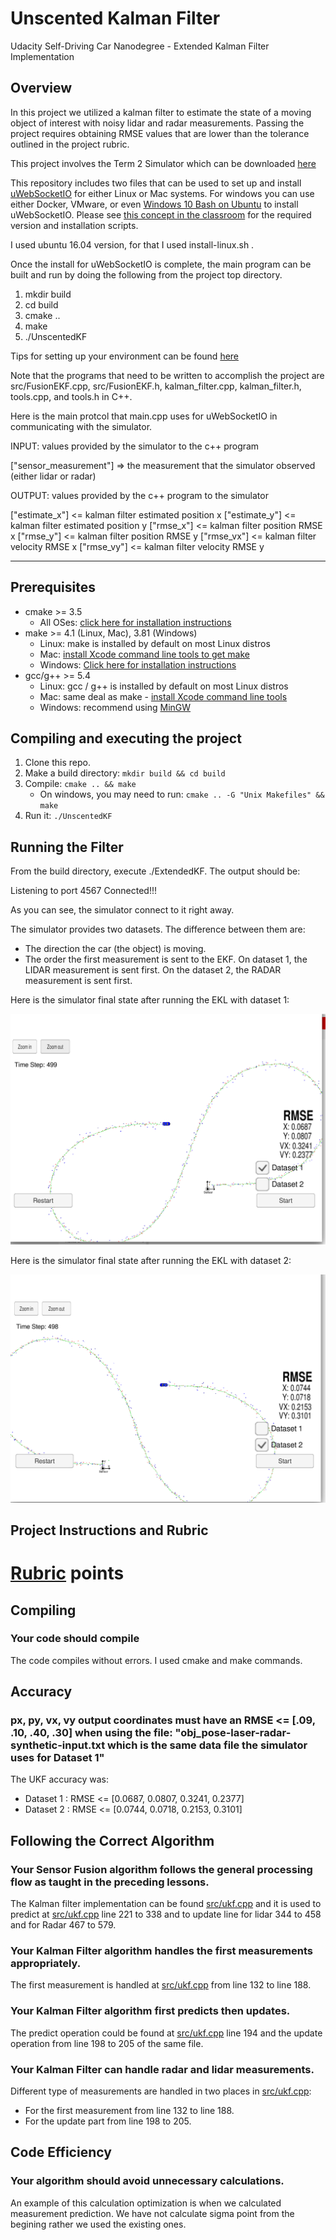 # Unscented Kalman Filter
Udacity Self-Driving Car Nanodegree - Extended Kalman Filter Implementation


## Overview

In this project we utilized a kalman filter to estimate the state of a moving object of interest with noisy lidar and radar measurements. Passing the project requires obtaining RMSE values that are lower than the tolerance outlined in the project rubric. 

This project involves the Term 2 Simulator which can be downloaded [here](https://github.com/udacity/self-driving-car-sim/releases)

This repository includes two files that can be used to set up and install [uWebSocketIO](https://github.com/uWebSockets/uWebSockets) for either Linux or Mac systems. For windows you can use either Docker, VMware, or even [Windows 10 Bash on Ubuntu](https://www.howtogeek.com/249966/how-to-install-and-use-the-linux-bash-shell-on-windows-10/) to install uWebSocketIO. Please see [this concept in the classroom](https://classroom.udacity.com/nanodegrees/nd013/parts/40f38239-66b6-46ec-ae68-03afd8a601c8/modules/0949fca6-b379-42af-a919-ee50aa304e6a/lessons/f758c44c-5e40-4e01-93b5-1a82aa4e044f/concepts/16cf4a78-4fc7-49e1-8621-3450ca938b77) for the required version and installation scripts.

I used ubuntu 16.04 version, for that I used install-linux.sh .

Once the install for uWebSocketIO is complete, the main program can be built and run by doing the following from the project top directory.

1. mkdir build
2. cd build
3. cmake ..
4. make
5. ./UnscentedKF

Tips for setting up your environment can be found [here](https://classroom.udacity.com/nanodegrees/nd013/parts/40f38239-66b6-46ec-ae68-03afd8a601c8/modules/0949fca6-b379-42af-a919-ee50aa304e6a/lessons/f758c44c-5e40-4e01-93b5-1a82aa4e044f/concepts/23d376c7-0195-4276-bdf0-e02f1f3c665d)

Note that the programs that need to be written to accomplish the project are src/FusionEKF.cpp, src/FusionEKF.h, kalman_filter.cpp, kalman_filter.h, tools.cpp, and tools.h in C++.


Here is the main protcol that main.cpp uses for uWebSocketIO in communicating with the simulator.


INPUT: values provided by the simulator to the c++ program

["sensor_measurement"] => the measurement that the simulator observed (either lidar or radar)


OUTPUT: values provided by the c++ program to the simulator

["estimate_x"] <= kalman filter estimated position x
["estimate_y"] <= kalman filter estimated position y
["rmse_x"] <= kalman filter position RMSE x
["rmse_y"] <= kalman filter position RMSE y
["rmse_vx"] <= kalman filter velocity RMSE x
["rmse_vy"] <= kalman filter velocity RMSE y

---

## Prerequisites

* cmake >= 3.5
  * All OSes: [click here for installation instructions](https://cmake.org/install/)
* make >= 4.1 (Linux, Mac), 3.81 (Windows)
  * Linux: make is installed by default on most Linux distros
  * Mac: [install Xcode command line tools to get make](https://developer.apple.com/xcode/features/)
  * Windows: [Click here for installation instructions](http://gnuwin32.sourceforge.net/packages/make.htm)
* gcc/g++ >= 5.4
  * Linux: gcc / g++ is installed by default on most Linux distros
  * Mac: same deal as make - [install Xcode command line tools](https://developer.apple.com/xcode/features/)
  * Windows: recommend using [MinGW](http://www.mingw.org/)

## Compiling and executing the project

1. Clone this repo.
2. Make a build directory: `mkdir build && cd build`
3. Compile: `cmake .. && make` 
   * On windows, you may need to run: `cmake .. -G "Unix Makefiles" && make`
4. Run it: `./UnscentedKF `

## Running the Filter

From the build directory, execute ./ExtendedKF. The output should be:

Listening to port 4567
Connected!!!

As you can see, the simulator connect to it right away.

The simulator provides two datasets. The difference between them are:

- The direction the car (the object) is moving.
- The order the first measurement is sent to the EKF. On dataset 1, the LIDAR measurement is sent first. On the dataset 2, the RADAR measurement is sent first.

Here is the simulator final state after running the EKL with dataset 1:

![Simulator with dataset 1](Outputs/UKF_1.png)

Here is the simulator final state after running the EKL with dataset 2:

![Simulator with dataset 1](Outputs/UKF_2.png)


## Project Instructions and Rubric

# [Rubric](https://review.udacity.com/#!/rubrics/748/view) points

## Compiling

### Your code should compile

The code compiles without errors. I used cmake and make commands.

## Accuracy

### px, py, vx, vy output coordinates must have an RMSE <= [.09, .10, .40, .30] when using the file: "obj_pose-laser-radar-synthetic-input.txt which is the same data file the simulator uses for Dataset 1"

The UKF accuracy was:

- Dataset 1 : RMSE <= [0.0687, 0.0807, 0.3241, 0.2377]
- Dataset 2 : RMSE <= [0.0744, 0.0718, 0.2153, 0.3101]

## Following the Correct Algorithm

### Your Sensor Fusion algorithm follows the general processing flow as taught in the preceding lessons.

The Kalman filter implementation can be found [src/ukf.cpp](./src/ukf.cpp) and it is used to predict at [src/ukf.cpp](./src/ukf.cpp#L169) line 221 to 338 and to update line for lidar 344 to 458 and 
for Radar 467 to 579.

### Your Kalman Filter algorithm handles the first measurements appropriately.

The first measurement is handled at [src/ukf.cpp](./src/ukf.cpp#L162) from line 132 to line 188.

### Your Kalman Filter algorithm first predicts then updates.

The predict operation could be found at [src/ukf.cpp](./src/ukf.cpp#L169) line 194 and the update operation from line 198 to 205 of the same file.

### Your Kalman Filter can handle radar and lidar measurements.

Different type of measurements are handled in two places in [src/ukf.cpp](./src/ukf.cpp):

- For the first measurement from line 132 to line 188.
- For the update part from line 198 to 205.

## Code Efficiency

### Your algorithm should avoid unnecessary calculations.

An example of this calculation optimization is when we calculated measurement prediction. We have not calculate sigma point from the begining rather we used the existing ones. 
